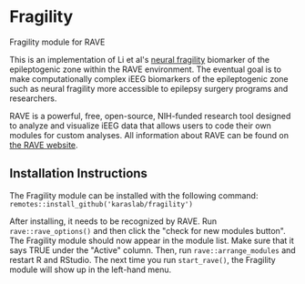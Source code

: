 # Fragility
Fragility module for RAVE

This is an implementation of Li et al's [neural fragility](https://doi.org/10.1038/s41593-021-00901-w) biomarker of the epileptogenic zone within the RAVE environment. The eventual goal is to make computationally complex iEEG biomarkers of the epileptogenic zone such as neural fragility more accessible to epilepsy surgery programs and researchers.

RAVE is a powerful, free, open-source, NIH-funded research tool designed to analyze and visualize iEEG data that allows users to code their own modules for custom analyses. All information about RAVE can be found on [the RAVE website](https://rave.wiki).

## Installation Instructions

The Fragility module can be installed with the following command: `remotes::install_github('karaslab/fragility')`

After installing, it needs to be recognized by RAVE. Run `rave::rave_options()` and then click the "check for new modules button". The Fragility module should now appear in the module list. Make sure that it says TRUE under the "Active" column. Then, run `rave::arrange_modules` and restart R and RStudio. The next time you run `start_rave()`, the Fragility module will show up in the left-hand menu.
